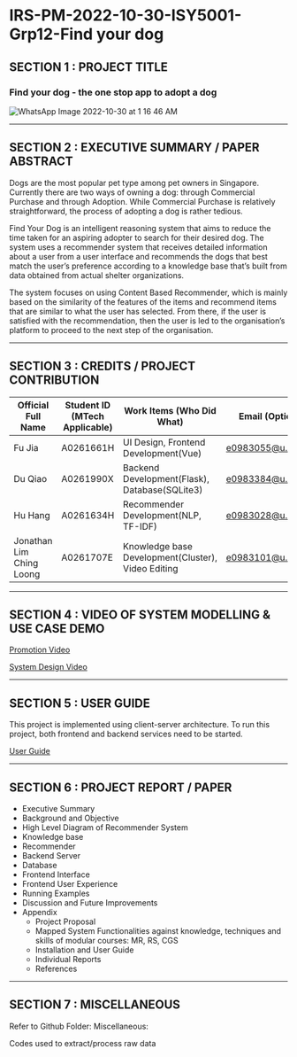 # IRS-PM-2022-10-30-ISY5001-Grp12-Find your dog

## SECTION 1 : PROJECT TITLE
### Find your dog - the one stop app to adopt a dog

![WhatsApp Image 2022-10-30 at 1 16 46 AM](https://user-images.githubusercontent.com/17245106/198861450-615b7694-a339-432a-a8b6-b7b5d4102d72.jpeg)

----
## SECTION 2 : EXECUTIVE SUMMARY / PAPER ABSTRACT
Dogs are the most popular pet type among pet owners in Singapore. Currently there are two ways of owning a dog: through Commercial Purchase and through Adoption. While Commercial Purchase is relatively straightforward, the process of adopting a dog is rather tedious.  

Find Your Dog is an intelligent reasoning system that aims to reduce the time taken for an aspiring adopter to search for their desired dog. The system uses a recommender system that receives detailed information about a user from a user interface and recommends the dogs that best match the user’s preference according to a knowledge base that’s built from data obtained from actual shelter organizations.  

The system focuses on using Content Based Recommender, which is mainly based on the similarity of the features of the items and recommend items that are similar to what the user has selected. From there, if the user is satisfied with the recommendation, then the user is led to the organisation’s platform to proceed to the next step of the organisation. 

----
## SECTION 3 : CREDITS / PROJECT CONTRIBUTION
|Official Full Name|Student ID (MTech Applicable)|Work Items (Who Did What)|Email (Optional)
|  ----  | ----  |----  |----  |
Fu Jia|A0261661H|UI Design, Frontend Development(Vue)|e0983055@u.nus.edu
Du Qiao|A0261990X|Backend Development(Flask), Database(SQLite3)|e0983384@u.nus.edu
Hu Hang|A0261634H|Recommender Development(NLP, TF-IDF)|e0983028@u.nus.edu
Jonathan Lim Ching Loong|A0261707E|Knowledge base Development(Cluster), Video Editing|e0983101@u.nus.edu
----
## SECTION 4 : VIDEO OF SYSTEM MODELLING & USE CASE DEMO

[Promotion Video](./Video/IRS-PM-2022-10-30-ISY5001-Grp12-Find-your-dog_promotion.mp4)

[System Design Video](./Video/IRS-PM-2022-10-30-ISY5001-Grp12-Find-your-dog_System.mp4)

------
## SECTION 5 : USER GUIDE
This project is implemented using client-server architecture. To run this project, both frontend and backend services need to be started.

[User Guide](./ProjectReport/User%20Guide.pdf)

------
## SECTION 6 : PROJECT REPORT / PAPER
* Executive Summary
* Background and Objective
* High Level Diagram of Recommender System
* Knowledge base
* Recommender
* Backend Server
* Database
* Frontend Interface
* Frontend User Experience
* Running Examples
* Discussion and Future Improvements
* Appendix
  * Project Proposal
  * Mapped System Functionalities against knowledge, techniques and skills of modular courses: MR, RS, CGS
  * Installation and User Guide
  * Individual Reports
  * References
------
## SECTION 7 : MISCELLANEOUS
Refer to Github Folder: Miscellaneous:

Codes used to extract/process raw data
